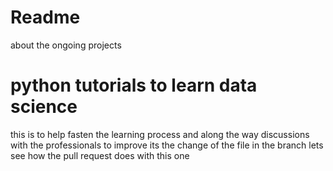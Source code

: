 # Readme
about the ongoing projects 
# python tutorials to learn data science
this is to help fasten the learning process
and along the way discussions with the professionals to improve 
its the change
of the file in the branch 
lets see how the pull request does with this one
